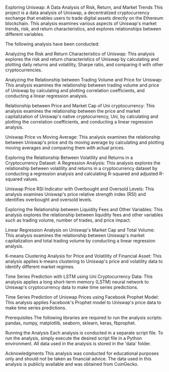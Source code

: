 Exploring Uniswap: A Data Analysis of Risk, Return, and Market Trends
This project is a data analysis of Uniswap, a decentralized cryptocurrency exchange that enables users to trade digital assets directly on the Ethereum blockchain. This analysis examines various aspects of Uniswap's market trends, risk, and return characteristics, and explores relationships between different variables.

The following analysis have been conducted:

Analyzing the Risk and Return Characteristics of Uniswap: This analysis explores the risk and return characteristics of Uniswap by calculating and plotting daily returns and volatility, Sharpe ratio, and comparing it with other cryptocurrencies.

Analyzing the Relationship between Trading Volume and Price for Uniswap: This analysis examines the relationship between trading volume and price of Uniswap by calculating and plotting correlation coefficients, and conducting a linear regression analysis.

Relationship between Price and Market Cap of Uni cryptocurrency: This analysis examines the relationship between the price and market capitalization of Uniswap's native cryptocurrency, Uni, by calculating and plotting the correlation coefficients, and conducting a linear regression analysis.

Uniswap Price vs Moving Average: This analysis examines the relationship between Uniswap's price and its moving average by calculating and plotting moving averages and comparing them with actual prices.

Exploring the Relationship Between Volatility and Returns in a Cryptocurrency Dataset: A Regression Analysis: This analysis explores the relationship between volatility and returns in a cryptocurrency dataset by conducting a regression analysis and calculating R-squared and adjusted R-squared values.

Uniswap Price RSI Indicator with Overbought and Oversold Levels: This analysis examines Uniswap's price relative strength index (RSI) and identifies overbought and oversold levels.

Exploring the Relationship between Liquidity Fees and Other Variables: This analysis explores the relationship between liquidity fees and other variables such as trading volume, number of trades, and price impact.

Linear Regression Analysis on Uniswap's Market Cap and Total Volume: This analysis examines the relationship between Uniswap's market capitalization and total trading volume by conducting a linear regression analysis.

K-means Clustering Analysis for Price and Volatility of Financial Asset: This analysis applies k-means clustering to Uniswap's price and volatility data to identify different market regimes.

Time Series Prediction with LSTM using Uni Cryptocurrency Data: This analysis applies a long short-term memory (LSTM) neural network to Uniswap's cryptocurrency data to make time series predictions.

Time Series Prediction of Uniswap Prices using Facebook Prophet Model: This analysis applies Facebook's Prophet model to Uniswap's price data to make time series predictions.

Prerequisites
The following libraries are required to run the analysis scripts: pandas, numpy, matplotlib, seaborn, sklearn, keras, fbprophet.

Running the Analysis
Each analysis is conducted in a separate script file. To run the analysis, simply execute the desired script file in a Python environment. All data used in the analysis is stored in the 'data' folder.

Acknowledgments
This analysis was conducted for educational purposes only and should not be taken as financial advice. The data used in this analysis is publicly available and was obtained from CoinGecko.
